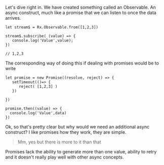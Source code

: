 Let's dive right in. We have created something called an Observable. An async construct, much like a promise that we can listen to once the data arrives.

```
let stream$ = Rx.Observable.from([1,2,3])

stream$.subscribe( (value) => {
   console.log('Value',value);
})

// 1,2,3
```

The corresponding way of doing this if dealing with promises would be to write

```
let promise = new Promise((resolve, reject) => {
   setTimeout(()=> {
      reject( [1,2,3] )
   })

})

promise.then((value) => {
  console.log('Value',data)
})
```

Ok, so that's pretty clear but why would we need an additional async construct? I like promises how they work, they are simple.

> Mm, yes but there is more to it than that

Promises lack the ability to generate more than one value, ability to retry and it doesn't really play well with other async concepts.

